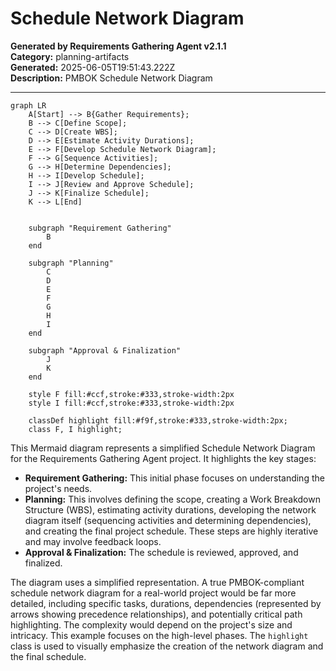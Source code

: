 # Schedule Network Diagram

**Generated by Requirements Gathering Agent v2.1.1**  
**Category:** planning-artifacts  
**Generated:** 2025-06-05T19:51:43.222Z  
**Description:** PMBOK Schedule Network Diagram

---

```mermaid
graph LR
    A[Start] --> B{Gather Requirements};
    B --> C[Define Scope];
    C --> D[Create WBS];
    D --> E[Estimate Activity Durations];
    E --> F[Develop Schedule Network Diagram];
    F --> G[Sequence Activities];
    G --> H[Determine Dependencies];
    H --> I[Develop Schedule];
    I --> J[Review and Approve Schedule];
    J --> K[Finalize Schedule];
    K --> L[End]


    subgraph "Requirement Gathering"
        B
    end

    subgraph "Planning"
        C
        D
        E
        F
        G
        H
        I
    end

    subgraph "Approval & Finalization"
        J
        K
    end

    style F fill:#ccf,stroke:#333,stroke-width:2px
    style I fill:#ccf,stroke:#333,stroke-width:2px

    classDef highlight fill:#f9f,stroke:#333,stroke-width:2px;
    class F, I highlight;
```

This Mermaid diagram represents a simplified Schedule Network Diagram for the Requirements Gathering Agent project.  It highlights the key stages:

* **Requirement Gathering:** This initial phase focuses on understanding the project's needs.
* **Planning:** This involves defining the scope, creating a Work Breakdown Structure (WBS), estimating activity durations, developing the network diagram itself (sequencing activities and determining dependencies), and creating the final project schedule.  These steps are highly iterative and may involve feedback loops.
* **Approval & Finalization:**  The schedule is reviewed, approved, and finalized.

The diagram uses a simplified representation. A true PMBOK-compliant schedule network diagram for a real-world project would be far more detailed, including specific tasks, durations, dependencies (represented by arrows showing precedence relationships), and potentially critical path highlighting.  The complexity would depend on the project's size and intricacy.  This example focuses on the high-level phases.  The `highlight` class is used to visually emphasize the creation of the network diagram and the final schedule.
